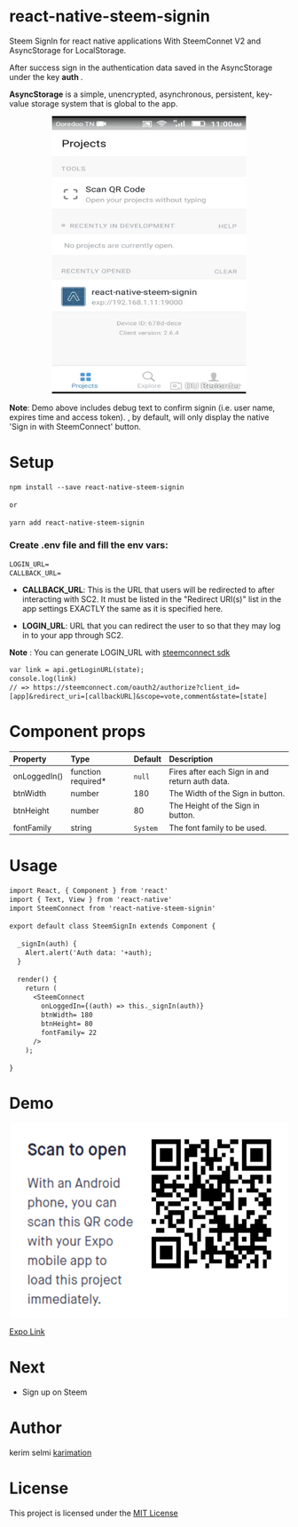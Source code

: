 # react-native-steem-signin

Steem SignIn for react native applications With SteemConnet V2 and AsyncStorage for LocalStorage.

After success sign in the authentication data saved in the AsyncStorage under the key <strong> auth </strong>. 

<strong>AsyncStorage</strong>  is a simple, unencrypted, asynchronous, persistent, key-value storage system that is global to the app.

<p align="center"> 
<img src="screenshots/test.gif" height= "500" width="350" >
</p>

<strong>Note</strong>: Demo above includes debug text to confirm signin (i.e. user name, expires time and access token). 
<SteemConnect />, by default, will only display the native 'Sign in with SteemConnect' button.


# Setup

```
npm install --save react-native-steem-signin

or

yarn add react-native-steem-signin

```

### Create .env file and fill the env vars:

```
LOGIN_URL=
CALLBACK_URL=
```

 * <strong>CALLBACK_URL</strong>: This is the URL that users will be redirected to after interacting with SC2. It must be listed in the "Redirect URI(s)" list in the app settings EXACTLY the same as it is specified here.
 
 * <strong>LOGIN_URL</strong>: URL that you can redirect the user to so that they may log in to your app through SC2.
 
 <strong>Note</strong> : You can generate LOGIN_URL with 
 <a href="https://github.com/steemit/steemconnect-sdk"> steemconnect sdk</a>

```
var link = api.getLoginURL(state);
console.log(link)
// => https://steemconnect.com/oauth2/authorize?client_id=[app]&redirect_uri=[callbackURL]&scope=vote,comment&state=[state]
```


# Component props


Property	|	Type		|	Default		|	Description |
:---------|:--------|:----------|:------------|
onLoggedIn() | function required* | `null` | Fires after each Sign in and return auth data.
btnWidth | number | 180 | The Width of the Sign in button.
btnHeight | number | 80 | The Height of the Sign in button.
fontFamily | string | `System` | The font family to be used.


# Usage 

```
import React, { Component } from 'react'
import { Text, View } from 'react-native'
import SteemConnect from 'react-native-steem-signin'

export default class SteemSignIn extends Component {
  
  _signIn(auth) {
    Alert.alert('Auth data: '+auth);
  }

  render() {
    return (
      <SteemConnect
        onLoggedIn={(auth) => this._signIn(auth)}
        btnWidth= 180
        btnHeight= 80 
        fontFamily= 22
      />
    );

}
```



# Demo 

<p align="center"> 
<img src="screenshots/qrcode.png" height= "350" width="500" >
</p>


<a href="https://exp.host/@karimation/steem-sign-in-component">Expo Link</a>

# Next

* Sign up on Steem 
     

# Author

kerim selmi <a href="http://www.karimation.com">karimation</a>

# License

This project is licensed under the  <a href="LICENSE">MIT License</a>